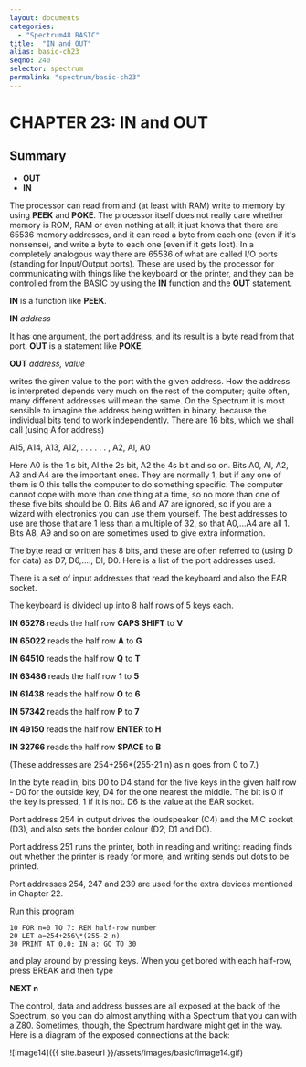 ```yaml
---
layout: documents
categories: 
  - "Spectrum48 BASIC"
title:  "IN and OUT"
alias: basic-ch23
seqno: 240
selector: spectrum
permalink: "spectrum/basic-ch23"
---
```


# CHAPTER 23: IN and OUT

## Summary

- **OUT**
- **IN**

The processor can read from and (at least with RAM) write to memory by using **PEEK** and **POKE**. The processor itself does not really care whether memory is ROM, RAM or even nothing at all; it just knows that there are 65536 memory addresses, and it can read a byte from each one (even if it's nonsense), and write a byte to each one (even if it gets lost). In a completely analogous way there are 65536 of what are called I/O ports (standing for Input/Output ports). These are
used by the processor for communicating with things like the keyboard or the printer, and they can be controlled from the BASIC by using the **IN** function and
the **OUT** statement.

**IN** is a function like **PEEK**.

**IN** *address*

It has one argument, the port address, and its result is a byte read from that port. **OUT** is a statement like **POKE**.

**OUT** *address, value*

writes the given value to the port with the given address. How the address is interpreted depends very much on the rest of the computer; quite often, many
different addresses will mean the same. On the Spectrum it is most sensible to imagine the address being written in binary, because the individual bits tend to
work independently. There are 16 bits, which we shall call (using A for address)

A15, A14, A13, A12, . . . . . . , A2, Al, A0

Here A0 is the 1 s bit, Al the 2s bit, A2 the 4s bit and so on. Bits A0, Al, A2, A3 and A4 are the important ones. They are normally 1, but if any one of them is
0 this tells the computer to do something specific. The computer cannot cope with more than one thing at a time, so no more than one of these five bits
should be 0. Bits A6 and A7 are ignored, so if you are a wizard with electronics you can use them yourself. The best addresses to use are those that are 1 less
than a multiple of 32, so that A0,...A4 are all 1. Bits A8, A9 and so on are sometimes used to give extra information.

The byte read or written has 8 bits, and these are often referred to (using D for data) as D7, D6,...., Dl, D0. Here is a list of the port addresses used.

There is a set of input addresses that read the keyboard and also the EAR socket.

The keyboard is dividecl up into 8 half rows of 5 keys each.

**IN 65278** reads the half row **CAPS SHIFT** to **V**

**IN 65022** reads the half row **A** to **G**

**IN 64510** reads the half row **Q** to **T**

**IN 63486** reads the half row **1** to **5**

**IN 61438** reads the half row **O** to **6**

**IN 57342** reads the half row **P** to **7**

**IN 49150** reads the half row **ENTER** to **H**

**IN 32766** reads the half row **SPACE** to **B**

(These addresses are 254+256\*(255-21 n) as n goes from 0 to 7.)

In the byte read in, bits D0 to D4 stand for the five keys in the given half row - D0 for the outside key, D4 for the one nearest the middle. The bit is 0 if the
key is pressed, 1 if it is not. D6 is the value at the EAR socket.

Port address 254 in output drives the loudspeaker (C4) and the MIC socket (D3), and also sets the border colour (D2, D1 and D0).

Port address 251 runs the printer, both in reading and writing: reading finds out whether the printer is ready for more, and writing sends out dots to be
printed.

Port addresses 254, 247 and 239 are used for the extra devices mentioned in Chapter 22.

Run this program

```
10 FOR n=0 TO 7: REM half-row number
20 LET a=254+256\*(255-2 n)
30 PRINT AT 0,0; IN a: GO TO 30
```

and play around by pressing keys. When you get bored with each half-row, press BREAK and then type

**NEXT n**

The control, data and address busses are all exposed at the back of the Spectrum, so you can do almost anything with a Spectrum that you can with a Z80.
Sometimes, though, the Spectrum hardware might get in the way. Here is a diagram of the exposed connections at the back:

![Image14]({{ site.baseurl }}/assets/images/basic/image14.gif) 
